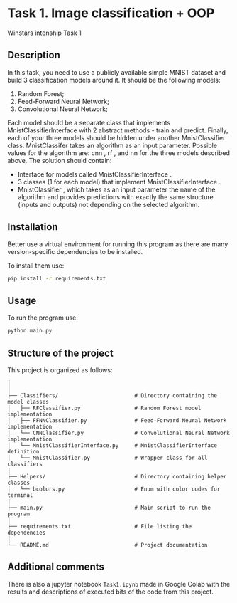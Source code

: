 # Task 1. Image classification + OOP

Winstars intenship Task 1

## Description

In this task, you need to use a publicly available simple MNIST dataset and build 3 classification models around it. It should be the following models:

1. Random Forest;
2. Feed-Forward Neural Network;
3. Convolutional Neural Network;

Each model should be a separate class that implements  MnistClassifierInterface  with 2 abstract methods - train and predict. Finally, each of your three models should be hidden under another  MnistClassifier  class.  MnistClassifer  takes an algorithm as an input parameter. Possible values for the algorithm are:  cnn ,  rf , and  nn  for the three models described above. The solution should contain:

* Interface for models called  MnistClassifierInterface .
* 3 classes (1 for each model) that implement  MnistClassifierInterface .
* MnistClassifier , which takes as an input parameter the name of the algorithm and provides predictions with exactly the same structure (inputs and outputs) not depending on the selected algorithm.

## Installation

Better use a virtual environment for running this program as there are many version-specific dependencies to be installed.

To install them use:

```bash
pip install -r requirements.txt
```

## Usage

To run the program use:
```python
python main.py
```

## Structure of the project

This project is organized as follows:

```
│
│
├── Classifiers/                        # Directory containing the model classes
│   ├── RFClassifier.py                 # Random Forest model implementation
│   ├── FFNNClassifier.py               # Feed-Forward Neural Network implementation
│   └── CNNClassifier.py                # Convolutional Neural Network implementation
│   └── MnistClassifierInterface.py     # MnistClassifierInterface definition
│   └── MnistClassifier.py              # Wrapper class for all classifiers
|
├── Helpers/                            # Directory containing helper classes
│   └── bcolors.py                      # Enum with color codes for terminal
|
├── main.py                             # Main script to run the program
│
├── requirements.txt                    # File listing the dependencies
│
└── README.md                           # Project documentation
```

## Additional comments

There is also a jupyter notebook ```Task1.ipynb``` made in Google Colab with the results and descriptions of executed bits of the code from this project.

